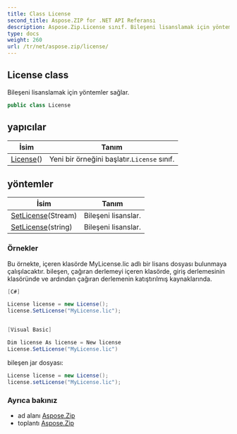 ```yaml
---
title: Class License
second_title: Aspose.ZIP for .NET API Referansı
description: Aspose.Zip.License sınıf. Bileşeni lisanslamak için yöntemler sağlar.
type: docs
weight: 260
url: /tr/net/aspose.zip/license/
---
```

## License class

Bileşeni lisanslamak için yöntemler sağlar.

```csharp
public class License
```

## yapıcılar

| İsim | Tanım |
| --- | --- |
| [License](license/)() | Yeni bir örneğini başlatır.`License` sınıf. |

## yöntemler

| İsim | Tanım |
| --- | --- |
| [SetLicense](../../aspose.zip/license/setlicense/#setlicense)(Stream) | Bileşeni lisanslar. |
| [SetLicense](../../aspose.zip/license/setlicense/#setlicense_1)(string) | Bileşeni lisanslar. |

### Örnekler

Bu örnekte, içeren klasörde MyLicense.lic adlı bir lisans dosyası bulunmaya çalışılacaktır. bileşen, çağıran derlemeyi içeren klasörde, giriş derlemesinin klasöründe ve ardından çağıran derlemenin katıştırılmış kaynaklarında.

```csharp
[C#]

License license = new License();
license.SetLicense("MyLicense.lic");


[Visual Basic]

Dim license As license = New license
License.SetLicense("MyLicense.lic")
```

bileşen jar dosyası:

```csharp
License license = new License();
license.setLicense("MyLicense.lic");
```

### Ayrıca bakınız

* ad alanı [Aspose.Zip](../../aspose.zip/)
* toplantı [Aspose.Zip](../../)



